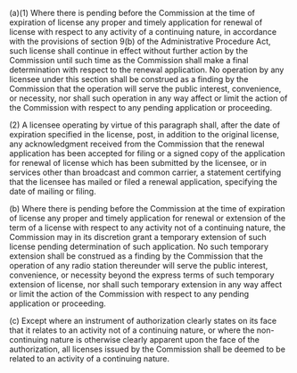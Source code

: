 (a)(1) Where there is pending before the Commission at the time of expiration of license any proper and timely application for renewal of license with respect to any activity of a continuing nature, in accordance with the provisions of section 9(b) of the Administrative Procedure Act, such license shall continue in effect without further action by the Commission until such time as the Commission shall make a final determination with respect to the renewal application. No operation by any licensee under this section shall be construed as a finding by the Commission that the operation will serve the public interest, convenience, or necessity, nor shall such operation in any way affect or limit the action of the Commission with respect to any pending application or proceeding.

(2) A licensee operating by virtue of this paragraph shall, after the date of expiration specified in the license, post, in addition to the original license, any acknowledgment received from the Commission that the renewal application has been accepted for filing or a signed copy of the application for renewal of license which has been submitted by the licensee, or in services other than broadcast and common carrier, a statement certifying that the licensee has mailed or filed a renewal application, specifying the date of mailing or filing.
                

(b) Where there is pending before the Commission at the time of expiration of license any proper and timely application for renewal or extension of the term of a license with respect to any activity not of a continuing nature, the Commission may in its discretion grant a temporary extension of such license pending determination of such application. No such temporary extension shall be construed as a finding by the Commission that the operation of any radio station thereunder will serve the public interest, convenience, or necessity beyond the express terms of such temporary extension of license, nor shall such temporary extension in any way affect or limit the action of the Commission with respect to any pending application or proceeding.

(c) Except where an instrument of authorization clearly states on its face that it relates to an activity not of a continuing nature, or where the non-continuing nature is otherwise clearly apparent upon the face of the authorization, all licenses issued by the Commission shall be deemed to be related to an activity of a continuing nature.

